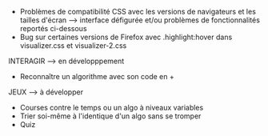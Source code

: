 - Problèmes de compatibilité CSS avec les versions de navigateurs et les tailles d'écran --> interface défigurée et/ou problèmes de fonctionnalités reportés ci-dessous
- Bug sur certaines versions de Firefox avec .highlight:hover dans visualizer.css et visualizer-2.css

INTERAGIR --> en développpement

- Reconnaître un algorithme avec son code en +

JEUX --> à développer

- Courses contre le temps ou un algo à niveaux variables
- Trier soi-même à l'identique d'un algo sans se tromper
- Quiz